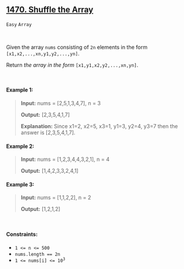 ## [1470. Shuffle the Array](https://leetcode.com/problems/shuffle-the-array/)

<code>Easy</code> <code>Array</code>

<br>

Given the array <code>nums</code> consisting of <code>2n</code> elements in the form <code>[x1,x2,...,xn,y1,y2,...,yn]</code>.

Return *the array in the form* <code>[x1,y1,x2,y2,...,xn,yn]</code>.

<br>

#### Example 1:

> __Input:__ nums = [2,5,1,3,4,7], n = 3
>  
> __Output:__ [2,3,5,4,1,7]
> 
> __Explanation:__ Since x1=2, x2=5, x3=1, y1=3, y2=4, y3=7 then the answer is [2,3,5,4,1,7].  

#### Example 2:

> __Input:__ nums = [1,2,3,4,4,3,2,1], n = 4
> 
> __Output:__ [1,4,2,3,3,2,4,1]  

#### Example 3:

> __Input:__ nums = [1,1,2,2], n = 2
> 
> __Output:__ [1,2,1,2]   

<br>

#### Constraints:

- <code>1 <= n <= 500</code>
- <code>nums.length == 2n</code>
- <code>1 <= nums[i] <= 10<sup>3</sup></code>
